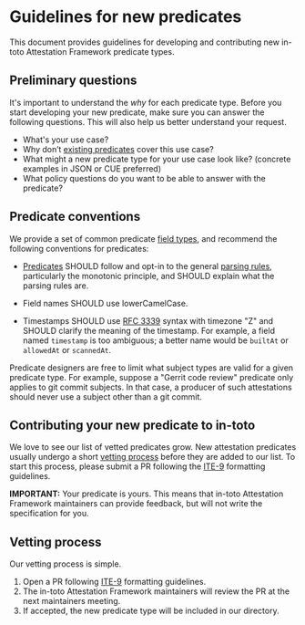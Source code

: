 # Guidelines for new predicates

This document provides guidelines for developing and contributing new
in-toto Attestation Framework predicate types.

## Preliminary questions

It's important to understand the _why_ for each predicate type.
Before you start developing your new predicate, make sure you can answer the
following questions. This will also help us better understand your request.

-   What's your use case?
-   Why don’t [existing predicates] cover this use case?
-   What might a new predicate type for your use case look like?
(concrete examples in JSON or CUE preferred)
-   What policy questions do you want to be able to answer with the predicate?

## Predicate conventions

We provide a set of common predicate [field types], and recommend the
following conventions for predicates:

-   [Predicates] SHOULD follow and opt-in to the general [parsing rules],
    particularly the monotonic principle, and SHOULD explain what the
    parsing rules are.

-   Field names SHOULD use lowerCamelCase.

-   Timestamps SHOULD use [RFC 3339] syntax with timezone "Z" and SHOULD
    clarify the meaning of the timestamp. For example, a field named
    `timestamp` is too ambiguous; a better name would be `builtAt` or
    `allowedAt` or `scannedAt`.

Predicate designers are free to limit what subject types are valid for a
given predicate type. For example, suppose a "Gerrit code review" predicate
only applies to git commit subjects. In that case, a producer of such
attestations should never use a subject other than a git commit.

## Contributing your new predicate to in-toto

We love to see our list of vetted predicates grow. New attestation predicates
usually undergo a short [vetting process] before they are added to our list.
To start this process, please submit a PR following the [ITE-9] formatting
guidelines.

**IMPORTANT:** Your predicate is yours. This means that in-toto Attestation
Framework maintainers can provide feedback, but will not write the
specification for you.

## Vetting process

Our vetting process is simple.

1.  Open a PR following [ITE-9] formatting guidelines.
2.  The in-toto Attestation Framework maintainers will review the PR at the
    next maintainers meeting.
3.  If accepted, the new predicate type will be included in our directory.

[ITE-9]: https://github.com/in-toto/ITE/tree/master/ITE/9#document-format
[Predicates]: ../spec/v1.0/predicate.md
[RFC 3339]: https://tools.ietf.org/html/rfc3339
[field types]: ../spec/v1.0/field_types.md
[existing predicates]: ../spec/predicates
[parsing rules]: ../spec/v1.0/README.md#parsing-rules
[vetting process]: #vetting-process
